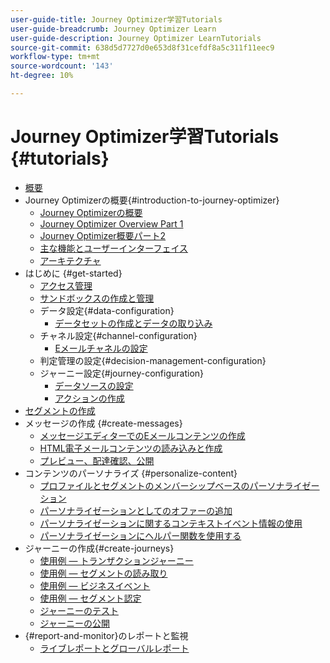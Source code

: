 ```yaml
---
user-guide-title: Journey Optimizer学習Tutorials
user-guide-breadcrumb: Journey Optimizer Learn
user-guide-description: Journey Optimizer LearnTutorials
source-git-commit: 638d5d7727d0e653d8f31cefdf8a5c311f11eec9
workflow-type: tm+mt
source-wordcount: '143'
ht-degree: 10%

---
```



# Journey Optimizer学習Tutorials {#tutorials}

+ [概要](/help/overview.md)
+ Journey Optimizerの概要{#introduction-to-journey-optimizer}
   + [Journey Optimizerの概要](/help/introduction/introduction.md)
   + [Journey Optimizer Overview Part 1](/help/introduction/journey-optimizer-overview-part-1.md)
   + [Journey Optimizer概要パート2](/help/introduction/journey-optimizer-overview-part-2.md)
   + [主な機能とユーザーインターフェイス](/help/introduction/key-capabilities-and-user-interface.md)
   + [アーキテクチャ](/help/introduction/architecture.md)
+ はじめに {#get-started}
   + [アクセス管理](/help/set-up-access/access-management.md)
   + [サンドボックスの作成と管理](/help/set-up-access/create-and-manage-sandboxes.md)
   + データ設定{#data-configuration}
      + [データセットの作成とデータの取り込み](/help/set-up-data/create-datasets-and-ingest-data.md)
   + チャネル設定{#channel-configuration}
      + [Eメールチャネルの設定](/help/set-up-email-channel/set-up-email-channel.md)
   + 判定管理の設定{#decision-management-configuration}
   + ジャーニー設定{#journey-configuration}
      + [データソースの設定](/help/set-up-journeys/configure-data-sources.md)
      + [アクションの作成](/help/set-up-journeys/create-actions.md)
+ [セグメントの作成](/help/set-up-resources/create-segments.md)
+ メッセージの作成 {#create-messages}
   + [メッセージエディターでのEメールコンテンツの作成](/help/create-messages/create-email-content-with-the-message-editor.md)
   + [HTML電子メールコンテンツの読み込みと作成](/help/create-messages/import-and-author-html-email-content.md)
   + [プレビュー、配達確認、公開](/help/create-messages/preview-proof-and-publish.md)
+ コンテンツのパーソナライズ {#personalize-content}
   + [プロファイルとセグメントのメンバーシップベースのパーソナライゼーション](/help/personalize-content/profile-and-segment-membership-based-personalization.md)
   + [パーソナライゼーションとしてのオファーの追加](/help/personalize-content/add-offer-decisioning-to-messages.md)
   + [パーソナライゼーションに関するコンテキストイベント情報の使用](/help/personalize-content/use-contextual-event-information-for-personalization.md)
   + [パーソナライゼーションにヘルパー関数を使用する](/help/personalize-content/use-helper-functions-for-personalization.md)
+ ジャーニーの作成{#create-journeys}
   + [使用例 — トランザクションジャーニー](/help/create-journeys/use-case-transactional-journey.md)
   + [使用例 — セグメントの読み取り](/help/create-journeys/use-case-read-segment.md)
   + [使用例 — ビジネスイベント](/help/create-journeys/use-case-business-event.md)
   + [使用例 — セグメント認定](/help/create-journeys/use-case-read-segment-qualification.md)
   + [ジャーニーのテスト](/help/create-journeys/test-a-journey.md)
   + [ジャーニーの公開](/help/create-journeys/publish-a-journey.md)
+ {#report-and-monitor}のレポートと監視
   + [ライブレポートとグローバルレポート](/help/report-and-monitor/live-and-global-reports.md)
